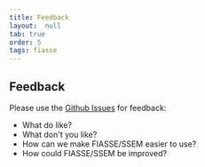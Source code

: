 ```yaml
---
title: Feedback
layout:  null
tab: true
order: 5
tags: fiasse
---
```


## Feedback

Please use the [Github Issues](https://github.com/Xcaciv/securable_software_engineering/issues/new) for feedback:

- What do like?
- What don't you like?
- How can we make FIASSE/SSEM easier to use?
- How could FIASSE/SSEM be improved?
  